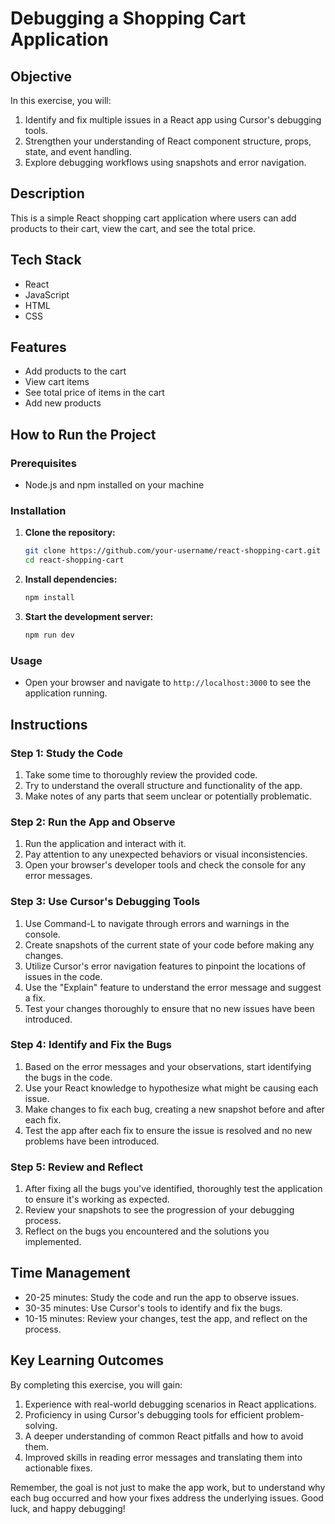 # Debugging a Shopping Cart Application

## Objective

In this exercise, you will:

1. Identify and fix multiple issues in a React app using Cursor's debugging tools.
2. Strengthen your understanding of React component structure, props, state, and event handling.
3. Explore debugging workflows using snapshots and error navigation.

## Description

This is a simple React shopping cart application where users can add products to their cart, view the cart, and see the total price.

## Tech Stack

- React
- JavaScript
- HTML
- CSS

## Features

- Add products to the cart
- View cart items
- See total price of items in the cart
- Add new products

## How to Run the Project

### Prerequisites

- Node.js and npm installed on your machine

### Installation

1. **Clone the repository:**

   ```bash
   git clone https://github.com/your-username/react-shopping-cart.git
   cd react-shopping-cart
   ```

2. **Install dependencies:**

   ```bash
   npm install
   ```

3. **Start the development server:**
   ```bash
   npm run dev
   ```

### Usage

- Open your browser and navigate to `http://localhost:3000` to see the application running.

## Instructions

### Step 1: Study the Code

1. Take some time to thoroughly review the provided code.
2. Try to understand the overall structure and functionality of the app.
3. Make notes of any parts that seem unclear or potentially problematic.

### Step 2: Run the App and Observe

1. Run the application and interact with it.
2. Pay attention to any unexpected behaviors or visual inconsistencies.
3. Open your browser's developer tools and check the console for any error messages.

### Step 3: Use Cursor's Debugging Tools

1. Use Command-L to navigate through errors and warnings in the console.
2. Create snapshots of the current state of your code before making any changes.
3. Utilize Cursor's error navigation features to pinpoint the locations of issues in the code.
4. Use the "Explain" feature to understand the error message and suggest a fix.
5. Test your changes thoroughly to ensure that no new issues have been introduced.

### Step 4: Identify and Fix the Bugs

1. Based on the error messages and your observations, start identifying the bugs in the code.
2. Use your React knowledge to hypothesize what might be causing each issue.
3. Make changes to fix each bug, creating a new snapshot before and after each fix.
4. Test the app after each fix to ensure the issue is resolved and no new problems have been introduced.

### Step 5: Review and Reflect

1. After fixing all the bugs you've identified, thoroughly test the application to ensure it's working as expected.
2. Review your snapshots to see the progression of your debugging process.
3. Reflect on the bugs you encountered and the solutions you implemented.

## Time Management

- 20-25 minutes: Study the code and run the app to observe issues.
- 30-35 minutes: Use Cursor's tools to identify and fix the bugs.
- 10-15 minutes: Review your changes, test the app, and reflect on the process.

## Key Learning Outcomes

By completing this exercise, you will gain:

1. Experience with real-world debugging scenarios in React applications.
2. Proficiency in using Cursor's debugging tools for efficient problem-solving.
3. A deeper understanding of common React pitfalls and how to avoid them.
4. Improved skills in reading error messages and translating them into actionable fixes.

Remember, the goal is not just to make the app work, but to understand why each bug occurred and how your fixes address the underlying issues. Good luck, and happy debugging!
